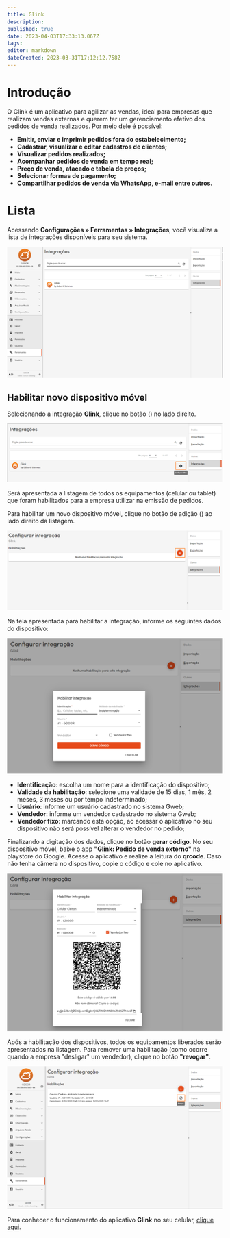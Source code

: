 ```yaml
---
title: Glink
description: 
published: true
date: 2023-04-03T17:33:13.067Z
tags: 
editor: markdown
dateCreated: 2023-03-31T17:12:12.758Z
---
```


# Introdução

O Glink é um aplicativo para agilizar as vendas, ideal para empresas que realizam vendas externas e querem ter um gerenciamento efetivo dos pedidos de venda realizados. Por meio dele é possível:

- **Emitir, enviar e imprimir pedidos fora do estabelecimento;**
- **Cadastrar, visualizar e editar cadastros de clientes;**
- **Visualizar pedidos realizados;**
- **Acompanhar pedidos de venda em tempo real;**
- **Preço de venda, atacado e tabela de preços;**
- **Selecionar formas de pagamento;**
- **Compartilhar pedidos de venda via WhatsApp, e-mail entre outros.**

# Lista
Acessando **Configurações » Ferramentas » Integrações**, você visualiza a lista de integrações disponíveis para seu sistema.

![tela-integracoes.png](/config/ferramentas/tela-integracoes.png)

## Habilitar novo dispositivo móvel
Selecionando a integração **Glink**, clique no botão (<em class="mdi mdi-cog"></em>) no lado direito.

![acesso-configurar.png](/config/ferramentas/acesso-configurar.png)

Será apresentada a listagem de todos os equipamentos (celular ou tablet) que foram habilitados para a empresa utilizar na emissão de pedidos.

Para habilitar um novo dispositivo móvel, clique no botão de adição (<em class="mdi mdi-plus-circle"></em>) ao lado direito da listagem.

![listagem-equipamentos.png](/config/ferramentas/listagem-equipamentos.png)

Na tela apresentada para habilitar a integração, informe os seguintes dados do dispositivo:

![tela-habilitacao.png](/config/ferramentas/tela-habilitacao.png)

- **Identificação**: escolha um nome para a identificação do dispositivo;
- **Validade da habilitação**: selecione uma validade de 15 dias, 1 mês, 2 meses, 3 meses ou por tempo indeterminado;
- **Usuário**: informe um usuário cadastrado no sistema Gweb;
- **Vendedor**: informe um vendedor cadastrado no sistema Gweb;
- **Vendedor fixo**: marcando esta opção, ao acessar o aplicativo no seu dispositivo não será possível alterar o vendedor no pedido;


Finalizando a digitação dos dados, clique no botão **gerar código**. No seu dispositivo móvel, baixe o app **"Glink: Pedido de venda externo"** na playstore do Google. Acesse o aplicativo e realize a leitura do **qrcode**. Caso não tenha câmera no dispositivo, copie o código e cole no aplicativo.

![tela-qrcode.png](/config/ferramentas/tela-qrcode.png)

Após a habilitação dos dispositivos, todos os equipamentos liberados serão apresentados na listagem. Para remover uma habilitação (como ocorre quando a empresa "desligar" um vendedor), clique no botão **"revogar"**.

![revogar.png](/config/ferramentas/revogar.png)


Para conhecer o funcionamento do aplicativo **Glink** no seu celular, [clique aqui](https://bdc.gdoor.com.br/artigos/novo-glink/#dashboard).










